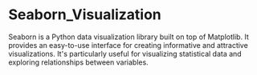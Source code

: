 # Seaborn_Visualization
Seaborn is a Python data visualization library built on top of Matplotlib. It provides an easy-to-use interface for creating informative and attractive visualizations. It's particularly useful for visualizing statistical data and exploring relationships between variables.
